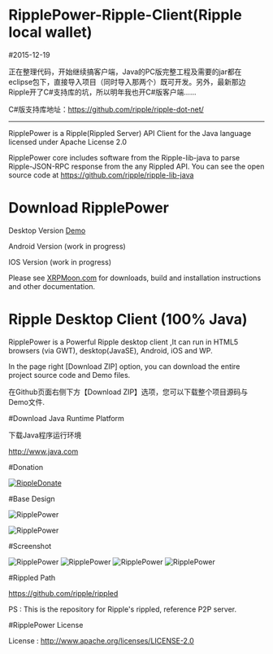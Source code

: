 ﻿# RipplePower-Ripple-Client(Ripple local wallet)

#2015-12-19

正在整理代码，开始继续搞客户端，Java的PC版完整工程及需要的jar都在eclipse包下，直接导入项目（同时导入那两个）既可开发。另外，最新那边Ripple开了C#支持库的坑，所以明年我也开C#版客户端……

C#版支持库地址：https://github.com/ripple/ripple-dot-net/
___________

RipplePower is a Ripple(Rippled Server) API Client for the Java language licensed under Apache License 2.0

RipplePower core includes software from the Ripple-lib-java to parse Ripple-JSON-RPC response from the any Rippled API. You can see the open source code at https://github.com/ripple/ripple-lib-java

# Download RipplePower

Desktop Version [Demo](https://github.com/cping/RipplePower/releases/download/0.1.3/demo-0.1.3.zip)

Android Version (work in progress)

IOS Version (work in progress)

Please see [XRPMoon.com](http://www.xrpmoon.com/blog) for downloads, build and installation instructions and other documentation.

# Ripple Desktop Client (100% Java)

RipplePower is a Powerful Ripple desktop client ,It can run in HTML5 browsers (via GWT), desktop(JavaSE), Android, iOS and WP.

In the page right [Download ZIP] option, you can download the entire project source code and Demo files.

在Github页面右侧下方【Download ZIP】选项，您可以下载整个项目源码与Demo文件.

#Download Java Runtime Platform

下载Java程序运行环境

http://www.java.com

#Donation

<a href="https://ripple.com//send?to=rGmaiL8f7VDRrYouZokr5qv61b5zvhePcp&name=cping&label=Thank you donate to RipplePower&amount=100/XRP&dt=20140906"><img src="https://raw.github.com/cping/RipplePower/master/rippledonate.png" alt="RippleDonate" /></a>

#Base Design

![RipplePower](https://raw.github.com/cping/RipplePower/master/base_en.png "base")

![RipplePower](https://raw.github.com/cping/RipplePower/master/base.png "base")

#Screenshot

![RipplePower](https://raw.github.com/cping/RipplePower/master/001.png "0")
![RipplePower](https://raw.github.com/cping/RipplePower/master/002.png "1")
![RipplePower](https://raw.github.com/cping/RipplePower/master/003.png "2")
![RipplePower](https://raw.github.com/cping/RipplePower/master/004.png "3")

#Rippled Path

https://github.com/ripple/rippled

PS : This is the repository for Ripple's rippled, reference P2P server.

#RipplePower License

License : http://www.apache.org/licenses/LICENSE-2.0

